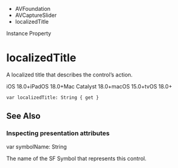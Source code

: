 

- AVFoundation
- AVCaptureSlider
-  localizedTitle 

Instance Property

# localizedTitle

A localized title that describes the control’s action.

iOS 18.0+iPadOS 18.0+Mac Catalyst 18.0+macOS 15.0+tvOS 18.0+

``` source
var localizedTitle: String { get }
```

## See Also

### Inspecting presentation attributes

var symbolName: String

The name of the SF Symbol that represents this control.

